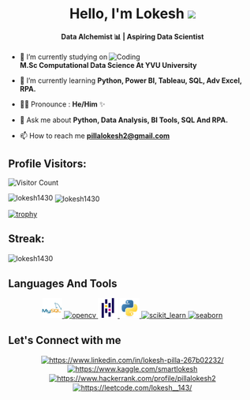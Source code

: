 <h1 align="center">Hello, I'm Lokesh <img src="https://media.tenor.com/SNL9_xhZl9oAAAAi/waving-hand-joypixels.gif" width="40px"></h1>
<h4 align="center">Data Alchemist 📊 | Aspiring Data Scientist</h4>
<img align="right" alt="Coding" width="300" src="https://i.pinimg.com/originals/f1/ed/a4/f1eda4768df8d8135c779772f2833e88.gif">

- 🔭 I’m currently studying on **M.Sc Computational Data Science At YVU University**

- 🌱 I’m currently learning **Python, Power BI, Tableau, SQL, Adv Excel, RPA.**

- 👩‍💻 Pronounce : **He/Him** ✨

- 💬 Ask me about **Python, Data Analysis, BI Tools, SQL And RPA.**

- 📫 How to reach me **pillalokesh2@gmail.com**


## Profile Visitors: ## 
![Visitor Count](https://profile-counter.glitch.me/lokesh1430/count.svg)

<p><img align="left" src="https://github-readme-stats.vercel.app/api?username=lokesh1430&count_private=true&show_icons=true&theme=dark" alt="lokesh1430" /></p>

<p>&nbsp;<img align="center" src="https://github-readme-stats.vercel.app/api/top-langs/?username=lokesh1430&show_icons=true&theme=dark" alt="lokesh1430" /></p>

[![trophy](https://github-profile-trophy.vercel.app/?username=lokesh1430&theme=algolia)](https://github.com/lokesh1430/github-profile-trophy)

## Streak: ##

<p><img align="center" src="https://github-readme-streak-stats.herokuapp.com/?user=lokesh1430&theme=algolia" alt="lokesh1430" /></p>

## Languages And Tools ##

<p align="center"> <a href="https://www.mysql.com/" target="_blank" rel="noreferrer"> <img src="https://raw.githubusercontent.com/devicons/devicon/master/icons/mysql/mysql-original-wordmark.svg" alt="mysql" width="40" height="40"/> </a> <a href="https://opencv.org/" target="_blank" rel="noreferrer"> <img src="https://www.vectorlogo.zone/logos/opencv/opencv-icon.svg" alt="opencv" width="40" height="40"/> </a> <a href="https://pandas.pydata.org/" target="_blank" rel="noreferrer"> <img src="https://raw.githubusercontent.com/devicons/devicon/2ae2a900d2f041da66e950e4d48052658d850630/icons/pandas/pandas-original.svg" alt="pandas" width="40" height="40"/> </a> <a href="https://www.python.org" target="_blank" rel="noreferrer"> <img src="https://raw.githubusercontent.com/devicons/devicon/master/icons/python/python-original.svg" alt="python" width="40" height="40"/> </a> <a href="https://scikit-learn.org/" target="_blank" rel="noreferrer"> <img src="https://upload.wikimedia.org/wikipedia/commons/0/05/Scikit_learn_logo_small.svg" alt="scikit_learn" width="40" height="40"/> </a> <a href="https://seaborn.pydata.org/" target="_blank" rel="noreferrer"> <img src="https://seaborn.pydata.org/_images/logo-mark-lightbg.svg" alt="seaborn" width="40" height="40"/> </a> </p>



## Let's Connect with me ##

<p align="center">
<a href="https://linkedin.com/in/https://www.linkedin.com/in/lokesh-pilla-267b02232/" target="blank"><img align="center" src="https://raw.githubusercontent.com/rahuldkjain/github-profile-readme-generator/master/src/images/icons/Social/linked-in-alt.svg" alt="https://www.linkedin.com/in/lokesh-pilla-267b02232/" height="30" width="40" /></a>
<a href="https://kaggle.com/https://www.kaggle.com/smartlokesh" target="blank"><img align="center" src="https://raw.githubusercontent.com/rahuldkjain/github-profile-readme-generator/master/src/images/icons/Social/kaggle.svg" alt="https://www.kaggle.com/smartlokesh" height="30" width="40" /></a>
<a href="https://www.hackerrank.com/https://www.hackerrank.com/profile/pillalokesh2" target="blank"><img align="center" src="https://raw.githubusercontent.com/rahuldkjain/github-profile-readme-generator/master/src/images/icons/Social/hackerrank.svg" alt="https://www.hackerrank.com/profile/pillalokesh2" height="30" width="40" /></a>
<a href="https://www.leetcode.com/https://leetcode.com/lokesh__143/" target="blank"><img align="center" src="https://raw.githubusercontent.com/rahuldkjain/github-profile-readme-generator/master/src/images/icons/Social/leet-code.svg" alt="https://leetcode.com/lokesh__143/" height="30" width="40" /></a>
</p>
